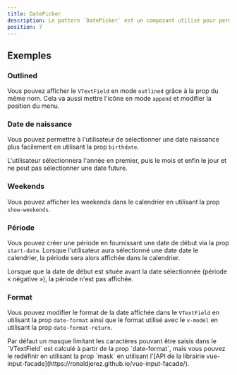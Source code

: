 ```yaml
---
title: DatePicker
description: Le pattern `DatePicker` est un composant utilisé pour permettre à l'utilisateur de sélectionner ou de saisir une date.
position: 7
---
```


<doc-tabs light>

<doc-tab-item label="Utilisation">

## Exemples

### Outlined

Vous pouvez afficher le `VTextField` en mode `outlined` grâce à la prop du même nom. Cela va aussi mettre l'icône en mode `append` et modifier la position du menu.

<doc-example file="date-picker/date-picker-outlined"></doc-example>

### Date de naissance

Vous pouvez permettre à l'utilisateur de sélectionner une date naissance plus facilement en utilisant la prop `birthdate`.

<doc-alert type="info">

L'utilisateur sélectionnera l'année en premier, puis le mois et enfin le jour et ne peut pas sélectionner une date future.

</doc-alert>

<doc-example file="date-picker/date-picker-birthdate"></doc-example>

### Weekends

Vous pouvez afficher les weekends dans le calendrier en utilisant la prop `show-weekends`.

<doc-example file="date-picker/date-picker-weekends"></doc-example>

### Période

Vous pouvez créer une période en fournissant une date de début via la prop `start-date`. Lorsque l'utilisateur aura sélectionné une date date le calendrier, la période sera alors affichée dans le calendrier.

<doc-alert type="info">
Lorsque que la date de début est située avant la date sélectionnée (période « négative »), la période n'est pas affichée.
</doc-alert>

<doc-example file="date-picker/date-picker-range"></doc-example>

### Format

Vous pouvez modifier le format de la date affichée dans le `VTextField` en utilisant la prop `date-format` ainsi que le format utilisé avec le `v-model` en utilisant la prop `date-format-return`.

<doc-alert type="info">
Par défaut un masque limitant les caractères pouvant être saisis dans le `VTextField` est calculé à partir de la prop `date-format`, mais vous pouvez le redéfinir en utilisant la prop `mask` en utilisant l'[API de la librairie vue-input-facade](https://ronaldjerez.github.io/vue-input-facade/).
</doc-alert>

<doc-example file="date-picker/date-picker-format"></doc-example>

</doc-tab-item>

<doc-tab-item label="API">
<doc-api name="date-picker"></doc-api>
</doc-tab-item>

</doc-tabs>
